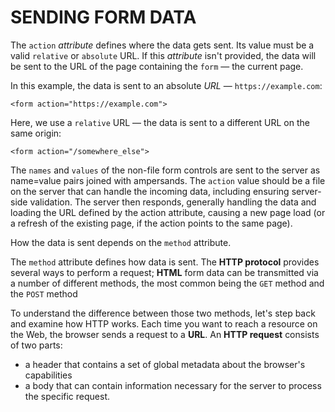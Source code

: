 # SENDING FORM DATA

The `action` _attribute_ defines where the data gets sent. Its value must be a valid `relative` or `absolute` URL. If this _attribute_ isn't provided, the data will be sent to the URL of the page containing the `form` — the current page.

In this example, the data is sent to an absolute _URL_ — `https://example.com`:

`<form action="https://example.com">`

Here, we use a `relative` URL — the data is sent to a different URL on the same origin:

`<form action="/somewhere_else">`

The `names` and `values` of the non-file form controls are sent to the server as name=value pairs joined with ampersands. The `action` value should be a file on the server that can handle the incoming data, including ensuring server-side validation. The server then responds, generally handling the data and loading the URL defined by the action attribute, causing a new page load (or a refresh of the existing page, if the action points to the same page).

How the data is sent depends on the `method` attribute.

The `method` attribute defines how data is sent. The **HTTP protocol** provides several ways to perform a request; **HTML** form data can be transmitted via a number of different methods, the most common being the `GET` method and the `POST` method

To understand the difference between those two methods, let's step back and examine how HTTP works. Each time you want to reach a resource on the Web, the browser sends a request to a **URL**. An **HTTP request** consists of two parts:

- a header that contains a set of global metadata about the browser's capabilities
- a body that can contain information necessary for the server to process the specific request.
